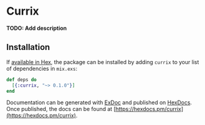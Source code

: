 # Currix

**TODO: Add description**

## Installation

If [available in Hex](https://hex.pm/docs/publish), the package can be installed
by adding `currix` to your list of dependencies in `mix.exs`:

```elixir
def deps do
  [{:currix, "~> 0.1.0"}]
end
```

Documentation can be generated with [ExDoc](https://github.com/elixir-lang/ex_doc)
and published on [HexDocs](https://hexdocs.pm). Once published, the docs can
be found at [https://hexdocs.pm/currix](https://hexdocs.pm/currix).

